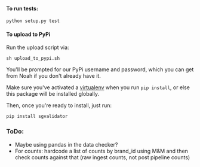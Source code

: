 #### To run tests:

`python setup.py test`

#### To upload to PyPi 

Run the upload script via:

`sh upload_to_pypi.sh`

You'll be prompted for our PyPi username and password, which you can get from Noah if you don't already have it. 

Make sure you've activated a [virtualenv](https://packaging.python.org/guides/installing-using-pip-and-virtual-environments/) when you run `pip install`, or else this package will be installed globally.

Then, once you're ready to install, just run:

`pip install sgvalidator` 

### ToDo:
* Maybe using pandas in the data checker?
* For counts: hardcode a list of counts by brand_id using M&M and then check counts against that (raw ingest counts, not post pipeline counts)
